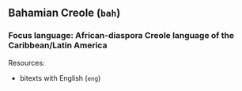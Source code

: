 ## Bahamian Creole (`bah`)

### Focus language: African-diaspora Creole language of the Caribbean/Latin America

Resources:
 - bitexts with English (`eng`)